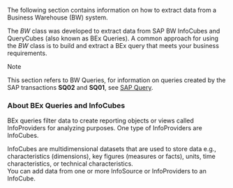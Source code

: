 The following section contains information on how to extract data from a Business Warehouse (BW) system.

The *BW* class was developed to extract data from SAP BW InfoCubes and QueryCubes (also known as BEx Queries). A common approach for using the *BW* class is to build and extract a BEx query that meets your business requirements.

Note

This section refers to BW Queries, for information on queries created by the SAP transactions **SQ02** and **SQ01**, see [SAP Query](../queries/).

### About BEx Queries and InfoCubes

BEx queries filter data to create reporting objects or views called InfoProviders for analyzing purposes. One type of InfoProviders are InfoCubes.

InfoCubes are multidimensional datasets that are used to store data e.g., characteristics (dimensions), key figures (measures or facts), units, time characteristics, or technical characteristics.\
You can add data from one or more InfoSource or InfoProviders to an InfoCube.
